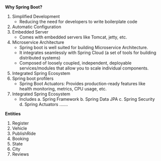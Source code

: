 **Why Spring Boot?**
  1. Simplified Development
     - Reducing the need for developers to write boilerplate code
  2. Automatic Configuration
  3. Embedded Server
     - Comes with embedded servers like Tomcat, jetty, etc.
  4. Microservice Architecture
     - Spring boot is well suited for building Microservice Architecture.
     - It integrates seamlessly with Spring Cloud (a set of tools for building distributed systems)
     - Composed of loosely coupled, independent, deployable services/modules that allow you to scale individual components.
  4. Integrated Spring Ecosystem
  5. Spring boot profilers
     - Spring Boot Actuators:
           Provides production-ready features like health monitoring, metrics, CPU usage, etc.
  6. Integrated Spring Ecosystem
     - Includes
          a. Spring Framework
          b. Spring Data JPA
          c. Spring Security
          d. Spring Actuators
       ....... 

**Entities**
1. Register
2. Vehicle
3. PublishRide
4. Booking
5. State
6. City
7. Reviews

